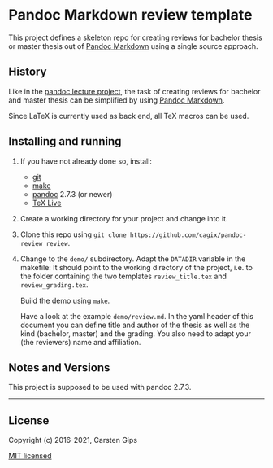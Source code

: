 Pandoc Markdown review template
===============================

This project defines a skeleton repo for creating reviews for bachelor thesis
or master thesis out of [Pandoc Markdown](https://pandoc.org/MANUAL.html) using
a single source approach.


History
-------

Like in the [pandoc lecture project](https://github.com/cagix/pandoc-lecture),
the task of creating reviews for bachelor and master thesis can be simplified
by using [Pandoc Markdown](https://pandoc.org/MANUAL.html).

Since LaTeX is currently used as back end, all TeX macros can be used.


Installing and running
----------------------

1.  If you have not already done so, install:

    *   [git](https://git-scm.com/)
    *   [make](https://www.gnu.org/software/make/)
    *   [pandoc](https://pandoc.org/installing.html) 2.7.3 (or newer)
    *   [TeX Live](https://www.tug.org/texlive/)

2.  Create a working directory for your project and change into it.

3.  Clone this repo using `git clone https://github.com/cagix/pandoc-review review`.

5.  Change to the `demo/` subdirectory. Adapt the `DATADIR` variable in the
    makefile: It should point to the working directory of the project, i.e. to
    the folder containing the two templates `review_title.tex` and
    `review_grading.tex`.

    Build the demo using `make`.

    Have a look at the example `demo/review.md`. In the yaml header of this
    document you can define title and author of the thesis as well as the kind
    (bachelor, master) and the grading. You also need to adapt your (the
    reviewers) name and affiliation.


Notes and Versions
------------------

This project is supposed to be used with pandoc 2.7.3.


---

License
-------

Copyright (c) 2016-2021, Carsten Gips

[MIT licensed](http://opensource.org/licenses/MIT)

